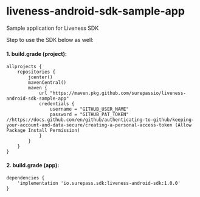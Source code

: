 # liveness-android-sdk-sample-app
Sample application for Liveness SDK

Step to use the SDK below as well:

#### 1. build.grade (project):

```
allprojects {
    repositories {
        jcenter()
        mavenCentral()
        maven {
            url "https://maven.pkg.github.com/surepassio/liveness-android-sdk-sample-app"
            credentials {
                username = "GITHUB_USER_NAME"
                password = "GITHUB_PAT_TOKEN" //https://docs.github.com/en/github/authenticating-to-github/keeping-your-account-and-data-secure/creating-a-personal-access-token (Allow Package Install Permission)
            }
        }
    }
}
```

#### 2. build.grade (app):


```
dependencies {
    'implementation 'io.surepass.sdk:liveness-android-sdk:1.0.0'
}
```
